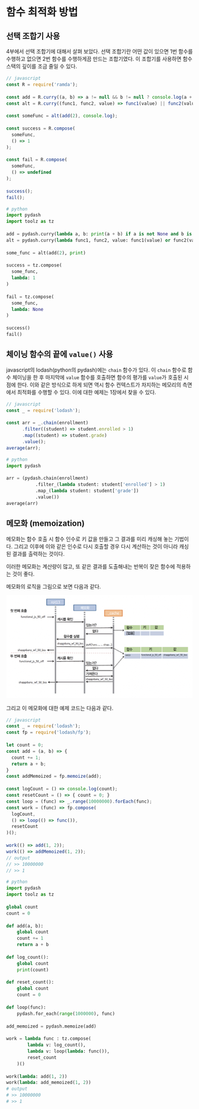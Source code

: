 # 함수 최적화 방법

## 선택 조합기 사용

4부에서 선택 조합기에 대해서 살펴 보았다. 선택 조합기란 어떤 값이 있으면 1번 함수를 수행하고 없으면 2번 함수를 수행하게끔 만드는 조합기였다. 이 조합기를 사용하면 함수 스택의 깊이를 조금 줄일 수 있다.

``` javascript
// javascript
const R = require('ramda');

const add = R.curry((a, b) => a != null && b != null ? console.log(a + b) : undefined);
const alt = R.curry((func1, func2, value) => func1(value) || func2(value));

const someFunc = alt(add(2), console.log);

const success = R.compose(
  someFunc,
  () => 1
);

const fail = R.compose(
  someFunc,
  () => undefined
);

success();
fail();
```

``` python
# python
import pydash
import toolz as tz

add = pydash.curry(lambda a, b: print(a + b) if a is not None and b is not None else None)
alt = pydash.curry(lambda func1, func2, value: func1(value) or func2(value))

some_func = alt(add(2), print)

success = tz.compose(
  some_func,
  lambda: 1
)

fail = tz.compose(
  some_func,
  lambda: None
)

success()
fail()
```

## 체이닝 함수의 끝에 `value()` 사용

javascript의 lodash(python의 pydash)에는 `chain` 함수가 있다. 이 `chain` 함수로 함수 체이닝을 한 후 마지막에 `value` 함수를 호출하면 함수의 평가를 `value`가 호출된 시점에 한다. 이와 같은 방식으로 하게 되면 역시 함수 컨텍스트가 차지하는 메모리의 측면에서 최적화를 수행할 수 있다. 이에 대한 예제는 1장에서 찾을 수 있다.

``` javascript
// javascript
const _ = require('lodash');

const arr = _.chain(enrollment)
      .filter((student) => student.enrolled > 1)
      .map((student) => student.grade)
      .value();
average(arr);
```

``` python
# python
import pydash

arr = (pydash.chain(enrollment)
           .filter_(lambda student: student['enrolled'] > 1)
           .map_(lambda student: student['grade'])
           .value())
average(arr)
```

## 메모화 (memoization)

메모화는 함수 호출 시 함수 인수로 키 값을 만들고 그 결과를 미리 캐싱해 놓는 기법이다. 그리고 이후에 이와 같은 인수로 다시 호출할 경우 다시 계산하는 것이 아니라 캐싱된 결과를 출력하는 것이다.

이러한 메모화는 계산량이 많고, 또 같은 결과를 도출해내는 반복이 잦은 함수에 적용하는 것이 좋다.

메모화의 로직을 그림으로 보면 다음과 같다.

![memoization logic](../../images/memozation%20logic.png)

그리고 이 메모화에 대한 예제 코드는 다음과 같다.

``` javascript
// javascript
const _ = require('lodash');
const fp = require('lodash/fp');

let count = 0;
const add = (a, b) => {
  count += 1;
  return a + b;
}
const addMemoized = fp.memoize(add);

const logCount = () => console.log(count);
const resetCount = () => { count = 0; }
const loop = (func) => _.range(10000000).forEach(func);
const work = (func) => fp.compose(
  logCount,
  () => loop(() => func()),
  resetCount
)();

work(() => add(1, 2));
work(() => addMemoized(1, 2));
// output
// >> 10000000
// >> 1
```

``` python
# python
import pydash
import toolz as tz

global count
count = 0

def add(a, b):
    global count
    count += 1
    return a + b
  
def log_count(): 
    global count
    print(count)
    
def reset_count():
    global count
    count = 0
    
def loop(func):
    pydash.for_each(range(1000000), func)

add_memoized = pydash.memoize(add)

work = lambda func : tz.compose(
        lambda v: log_count(),
        lambda v: loop(lambda: func()),
        reset_count
    )()
    
work(lambda: add(1, 2))
work(lambda: add_memoized(1, 2))
# output
# >> 10000000
# >> 1
```
